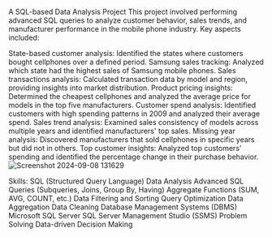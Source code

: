 A SQL-based Data Analysis Project
This project involved performing advanced SQL queries to analyze customer behavior, sales trends, and manufacturer performance in the mobile phone industry. Key aspects included:

State-based customer analysis: Identified the states where customers bought cellphones over a defined period.
Samsung sales tracking: Analyzed which state had the highest sales of Samsung mobile phones.
Sales transactions analysis: Calculated transaction data by model and region, providing insights into market distribution.
Product pricing insights: Determined the cheapest cellphones and analyzed the average price for models in the top five manufacturers.
Customer spend analysis: Identified customers with high spending patterns in 2009 and analyzed their average spend.
Sales trend analysis: Examined sales consistency of models across multiple years and identified manufacturers' top sales.
Missing year analysis: Discovered manufacturers that sold cellphones in specific years but did not in others.
Top customer insights: Analyzed top customers' spending and identified the percentage change in their purchase behavior.
![Screenshot 2024-09-08 131629](https://github.com/user-attachments/assets/aef06370-7937-4fda-bcf5-c2e360862c84)



Skills:
SQL (Structured Query Language)
Data Analysis
Advanced SQL Queries (Subqueries, Joins, Group By, Having)
Aggregate Functions (SUM, AVG, COUNT, etc.)
Data Filtering and Sorting
Query Optimization
Data Aggregation
Data Cleaning
Database Management Systems (DBMS)
Microsoft SQL Server
SQL Server Management Studio (SSMS)
Problem Solving
Data-driven Decision Making
